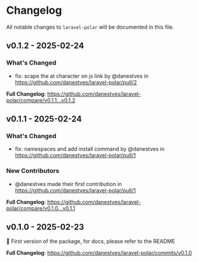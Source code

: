 # Changelog

All notable changes to `laravel-polar` will be documented in this file.

## v0.1.2 - 2025-02-24

### What's Changed

* fix: scape the at character on js link by @danestves in https://github.com/danestves/laravel-polar/pull/2

**Full Changelog**: https://github.com/danestves/laravel-polar/compare/v0.1.1...v0.1.2

## v0.1.1 - 2025-02-24

### What's Changed

* fix: namespaces and add install command by @danestves in https://github.com/danestves/laravel-polar/pull/1

### New Contributors

* @danestves made their first contribution in https://github.com/danestves/laravel-polar/pull/1

**Full Changelog**: https://github.com/danestves/laravel-polar/compare/v0.1.0...v0.1.1

## v0.1.0 - 2025-02-23

🍾  First version of the package, for docs, please refer to the README

**Full Changelog**: https://github.com/danestves/laravel-polar/commits/v0.1.0
